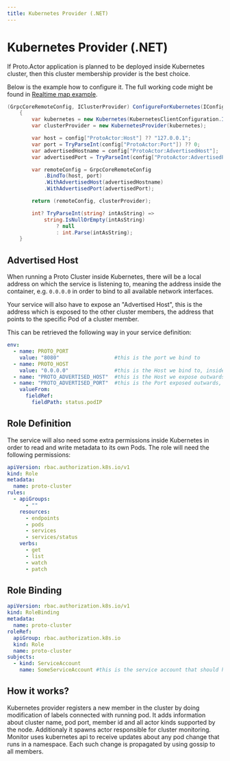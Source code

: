```yaml
---
title: Kubernetes Provider (.NET)
---
```


# Kubernetes Provider (.NET)

If Proto.Actor application is planned to be deployed inside Kubernetes cluster, then this cluster membership provider is the best choice.

Below is the example how to configure it. The full working code might be found in [Realtime map example](https://github.com/asynkron/realtimemap-dotnet/blob/main/Backend/ProtoActorExtensions.cs#L17).

```csharp
(GrpcCoreRemoteConfig, IClusterProvider) ConfigureForKubernetes(IConfiguration config)
    {
        var kubernetes = new Kubernetes(KubernetesClientConfiguration.InClusterConfig());
        var clusterProvider = new KubernetesProvider(kubernetes);

        var host = config["ProtoActor:Host"] ?? "127.0.0.1";
        var port = TryParseInt(config["ProtoActor:Port"]) ?? 0;
        var advertisedHostname = config["ProtoActor:AdvertisedHost"];
        var advertisedPort = TryParseInt(config["ProtoActor:AdvertisedPort"]);

        var remoteConfig = GrpcCoreRemoteConfig
            .BindTo(host, port)
            .WithAdvertisedHost(advertisedHostname)
            .WithAdvertisedPort(advertisedPort);

        return (remoteConfig, clusterProvider);

        int? TryParseInt(string? intAsString) =>
            string.IsNullOrEmpty(intAsString)
                ? null
                : int.Parse(intAsString);
    }

```

## Advertised Host

When running a Proto Cluster inside Kubernetes, there will be a local address on which the service is listening to, meaning the address inside the container, e.g. `0.0.0.0` in order to bind to all available network interfaces.

Your service will also have to expose an "Advertised Host", this is the address which is exposed to the other cluster members, the address that points to the specific Pod of a cluster member.

This can be retrieved the following way in your service definition:

```yml
env:
  - name: PROTO_PORT
    value: "8080"                  #this is the port we bind to
  - name: PROTO_HOST
    value: "0.0.0.0"               #this is the Host we bind to, inside the container
  - name: "PROTO_ADVERTISED_HOST"  #this is the Host we expose outwards, to the cluster
  - name: "PROTO_ADVERTISED_PORT"  #this is the Port exposed outwards, to the cluster
    valueFrom:
      fieldRef:
        fieldPath: status.podIP
```

## Role Definition

The service will also need some extra permissions inside Kubernetes in order to read and write metadata to its own Pods.
The role will need the following permissions:

```yml
apiVersion: rbac.authorization.k8s.io/v1
kind: Role
metadata:
  name: proto-cluster
rules:
  - apiGroups:
      - ""
    resources:
      - endpoints
      - pods
      - services
      - services/status
    verbs:
      - get
      - list
      - watch
      - patch
```

## Role Binding

```yml
apiVersion: rbac.authorization.k8s.io/v1
kind: RoleBinding
metadata:
  name: proto-cluster
roleRef:
  apiGroup: rbac.authorization.k8s.io
  kind: Role
  name: proto-cluster
subjects:
  - kind: ServiceAccount
    name: SomeServiceAccount #this is the service account that should have this role applied
```

## How it works?

Kubernetes provider registers a new member in the cluster by doing modification of labels connected with running pod. It adds information about cluster name, pod port, member id and all actor kinds supported by the node. Additionaly it spawns actor responsible for cluster monitoring. Monitor uses kubernetes api to receive updates about any pod change that runs in a namespace. Each such change is propagated by using gossip to all members.
